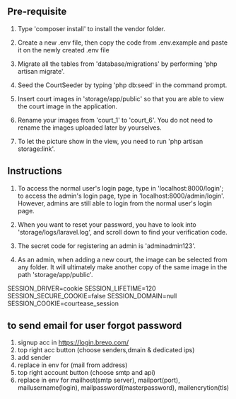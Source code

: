 ## Pre-requisite
1. Type 'composer install' to install the vendor folder.

2. Create a new .env file, then copy the code from .env.example and paste it on the newly created .env file

3. Migrate all the tables from 'database/migrations' by performing 'php artisan migrate'.

4. Seed the CourtSeeder by typing 'php db:seed' in the command prompt.

5. Insert court images in 'storage/app/public' so that you are able to view the court image in the application.

6. Rename your images from 'court_1' to 'court_6'. You do not need to rename the images uploaded later by yourselves.

7. To let the picture show in the view, you need to run 'php artisan storage:link'.

## Instructions
1. To access the normal user's login page, type in 'localhost:8000/login'; to access the admin's login page, type in 'localhost:8000/admin/login'.
However, admins are still able to login from the normal user's login page.

2. When you want to reset your password, you have to look into 'storage/logs/laravel.log', and scroll down to find your verification code.

3. The secret code for registering an admin is 'adminadmin123'.

4. As an admin, when adding a new court, the image can be selected from any folder.
It will ultimately make another copy of the same image in the path 'storage/app/public'.


SESSION_DRIVER=cookie
SESSION_LIFETIME=120
SESSION_SECURE_COOKIE=false
SESSION_DOMAIN=null
SESSION_COOKIE=courtease_session


## to send email for user forgot password
1. signup acc in https://login.brevo.com/
2. top right acc button (choose senders,dmain & dedicated ips)
3. add sender
4. replace in env for (mail from address)
5. top right account button (choose smtp and api)
6. replace in env for mailhost(smtp server), mailport(port), mailusername(login), mailpassword(masterpassword), mailencrytion(tls)


